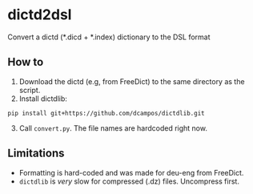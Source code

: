 # dictd2dsl

Convert a dictd (*.dicd + *.index) dictionary to the DSL format

## How to

1. Download the dictd (e.g, from FreeDict) to the same directory as the script.
2. Install dictdlib:

```
pip install git+https://github.com/dcampos/dictdlib.git
```
3. Call `convert.py`. The file names are hardcoded right now.

## Limitations

* Formatting is hard-coded and was made for deu-eng from FreeDict.
* `dictdlib` is *very* slow for compressed (.dz) files. Uncompress first.

